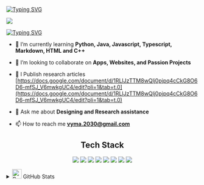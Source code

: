 [![Typing SVG](https://readme-typing-svg.demolab.com?font=Arial&size=50&pause=1000&vCenter=true&width=435&lines=Vyan+Malige)](https://git.io/typing-svg)

<img src="https://user-images.githubusercontent.com/73097560/115834477-dbab4500-a447-11eb-908a-139a6edaec5c.gif">

[![Typing SVG](https://readme-typing-svg.demolab.com?font=Arial&size=30&pause=1000&vCenter=true&width=435&lines=Programming;CAD;Soccer+Player;FTC+Robotics)](https://git.io/typing-svg)


- 🌱 I’m currently learning **Python, Java, Javascript, Typescript, Markdown, HTML and C++**

- 👯 I’m looking to collaborate on **Apps, Websites, and Passion Projects**

- 📝 I Publish research articles [https://docs.google.com/document/d/1RLlJzTTM8wQlj0pjpq4cCkG8O6D6-mfSJ_V6mwkgUC4/edit?pli=1&tab=t.0](https://docs.google.com/document/d/1RLlJzTTM8wQlj0pjpq4cCkG8O6D6-mfSJ_V6mwkgUC4/edit?pli=1&tab=t.0)

- 💬 Ask me about **Designing and Research assistance**

- 📫 How to reach me **vyma.2030@gmail.com**

<div align="center">

## Tech Stack
[![](https://img.shields.io/badge/Python-FFD43B?style=for-the-badge&logo=python&logoColor=darkgreen)](https://www.python.org) ![](https://img.shields.io/badge/Java-ED8B00?style=for-the-badge&logo=java&logoColor=white) ![](https://img.shields.io/badge/typescript-%23007ACC.svg?style=for-the-badge&logo=typescript&logoColor=white) ![](https://img.shields.io/badge/css3-%231572B6.svg?style=for-the-badge&logo=css3&logoColor=white) ![](https://img.shields.io/badge/html5-%23E34F26.svg?style=for-the-badge&logo=html5&logoColor=white) ![](https://img.shields.io/badge/javascript-%23323330.svg?style=for-the-badge&logo=javascript&logoColor=%23F7DF1E) ![](https://img.shields.io/badge/github-%23121011.svg?style=for-the-badge&logo=github&logoColor=white) ![](https://img.shields.io/badge/git-%23F05033.svg?style=for-the-badge&logo=git&logoColor=white)

<div align="left">
<details>
  <summary><img src="https://raw.githubusercontent.com/Tarikul-Islam-Anik/Telegram-Animated-Emojis/main/Objects/Bar%20Chart.webp" alt="Bar Chart" width="25" height="25" /> GitHub Stats</summary>
<div align="left">
<p>&nbsp;<img align="center" src="https://github-readme-stats.vercel.app/api?username=coderpersonongit&show_icons=true&locale=en" alt="coderpersonongit" /></p>

<p><img align="center" src="https://github-readme-streak-stats.herokuapp.com/?user=coderpersonongit&" alt="coderpersonongit" /></p>
<p align="left"> <img src="https://komarev.com/ghpvc/?username=coderpersonongit&label=Profile%20views&color=0e75b6&style=flat" alt="coderpersonongit" /> </p>

<p align="left"> <a href="https://github.com/ryo-ma/github-profile-trophy"><img src="https://github-profile-trophy.vercel.app/?username=coderpersonongit" alt="coderpersonongit" /></a> </p>

